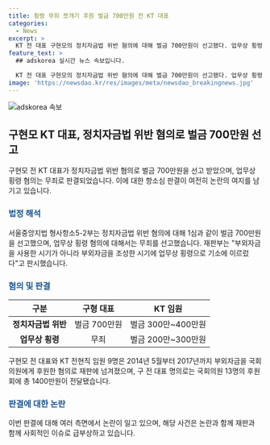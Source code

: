 ```yaml
---
title: 횡령 무죄 쪼개기 후원 벌금 700만원 전 KT 대표
categories:
  - News
excerpt: >
  KT 전 대표 구현모의 정치자금법 위반 혐의에 대해 벌금 700만원이 선고됐다. 업무상 횡령 혐의는 무죄 판결을 받았으며, 2014년부터 2017년까지 국회의원들에게 부외자금을 후원한 혐의도 있다. 이에 대한 재판에서도 벌금이 선고되었으며, 구 현모 대표 측은 항소를 진행중이다. (150자)
feature_text: >
  ## adskorea 실시간 뉴스 속보입니다.

  KT 전 대표 구현모의 정치자금법 위반 혐의에 대해 벌금 700만원이 선고됐다. 업무상 횡령 혐의는 무죄 판결을 받았으며, 2014년부터 2017년까지 국회의원들에게 부외자금을 후원한 혐의도 있다. 이에 대한 재판에서도 벌금이 선고되었으며, 구 현모 대표 측은 항소를 진행중이다. (150자)
image: 'https://newsdao.kr/res/images/meta/newsdao_breakingnews.jpg'
---
```


<p><img src="https://newsdao.kr/res/images/meta/newsdao_breakingnews.jpg" alt="adskorea 속보" /></p>

<h2 data-ke-size="size26">구현모 KT 대표, 정치자금법 위반 혐의로 벌금 700만원 선고</h2>

<p data-ke-size="size16">구현모 전 KT 대표가 정치자금법 위반 혐의로 벌금 700만원을 선고 받았으며, 업무상 횡령 혐의는 무죄로 판결되었습니다. 이에 대한 항소심 판결이 여전히 논란의 여지를 남기고 있습니다.</p>

<h3><b><span style="color: #1a5490;">법정 해석</span></b></h3>

<p data-ke-size="size16">서울중앙지법 형사항소5-2부는 정치자금법 위반 혐의에 대해 1심과 같이 벌금 700만원을 선고했으며, 업무상 횡령 혐의에 대해서는 무죄를 선고했습니다. 재판부는 "부외자금을 사용한 시기가 아니라 부외자금을 조성한 시기에 업무상 횡령으로 기소에 이르렀다"고 판시했습니다.</p>

<h3><b><span style="color: #1a5490;">혐의 및 판결</span></b></h3>

<table>
<thead>
<tr>
<th scope="col">구분</th>
<th scope="col">구형 대표</th>
<th scope="col">KT 임원</th>
</tr>
</thead>
<tbody>
<tr>
<td style="text-align: center; height: 17px;"><b>정치자금법 위반</b></td>
<td style="text-align: center; height: 17px;">벌금 700만원</td>
<td style="text-align: center; height: 17px;">벌금 300만~400만원</td>
</tr>
<tr>
<td style="text-align: center; height: 17px;"><b>업무상 횡령</b></td>
<td style="text-align: center; height: 17px;">무죄</td>
<td style="text-align: center; height: 17px;">벌금 200만~300만원</td>
</tr>
</tbody>
</table>

<p data-ke-size="size16">구현모 전 대표와 KT 전현직 임원 9명은 2014년 5월부터 2017년까지 부외자금을 국회의원에게 후원한 혐의로 재판에 넘겨졌으며, 구 전 대표 명의로는 국회의원 13명의 후원회에 총 1400만원이 전달됐습니다.</p>

<h3><b><span style="color: #1a5490;">판결에 대한 논란</span></b></h3>

<p data-ke-size="size16">이번 판결에 대해 여러 측면에서 논란이 일고 있으며, 해당 사건은 논란과 함께 재판과 함께 사회적인 이슈로 급부상하고 있습니다.</p>

